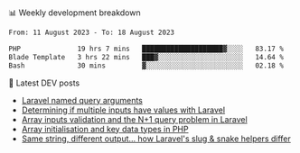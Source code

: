 📊 Weekly development breakdown
<!--START_SECTION:waka-->

```txt
From: 11 August 2023 - To: 18 August 2023

PHP              19 hrs 7 mins   ████████████████████▓░░░░   83.17 %
Blade Template   3 hrs 22 mins   ███▓░░░░░░░░░░░░░░░░░░░░░   14.64 %
Bash             30 mins         ▓░░░░░░░░░░░░░░░░░░░░░░░░   02.18 %
```

<!--END_SECTION:waka-->

📕 Latest DEV posts
<!-- BLOG-POST-LIST:START -->
- [Laravel named query arguments](https://dev.to/michaelvickersuk/laravel-named-query-arguments-28kd)
- [Determining if multiple inputs have values with Laravel](https://dev.to/michaelvickersuk/determining-if-multiple-inputs-have-values-with-laravel-km6)
- [Array inputs validation and the N+1 query problem in Laravel](https://dev.to/michaelvickersuk/array-inputs-validation-and-the-n1-query-problem-in-laravel-2agb)
- [Array initialisation and key data types in PHP](https://dev.to/michaelvickersuk/array-initialisation-and-key-data-types-in-php-1e5b)
- [Same string, different output... how Laravel&#39;s slug &amp; snake helpers differ](https://dev.to/michaelvickersuk/same-string-different-output-how-laravels-slug-snake-helpers-differ-1ccj)
<!-- BLOG-POST-LIST:END -->
